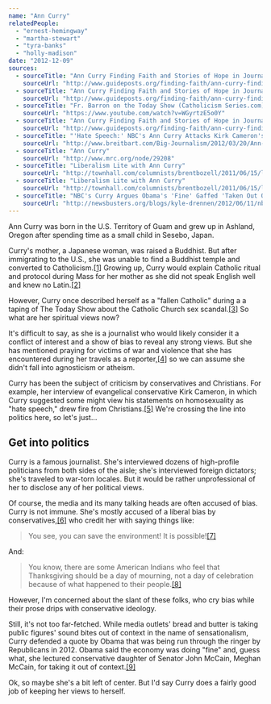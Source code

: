 ```yaml
---
name: "Ann Curry"
relatedPeople:
  - "ernest-hemingway"
  - "martha-stewart"
  - "tyra-banks"
  - "holly-madison"
date: "2012-12-09"
sources:
  - sourceTitle: "Ann Curry Finding Faith and Stories of Hope in Journalism"
    sourceUrl: "http://www.guideposts.org/finding-faith/ann-curry-finding-faith-and-stories-hope-journalism"
  - sourceTitle: "Ann Curry Finding Faith and Stories of Hope in Journalism"
    sourceUrl: "http://www.guideposts.org/finding-faith/ann-curry-finding-faith-and-stories-hope-journalism?page=0,1"
  - sourceTitle: "Fr. Barron on the Today Show (Catholicism Series.com)"
    sourceUrl: "https://www.youtube.com/watch?v=WGyrtzE5o0Y"
  - sourceTitle: "Ann Curry Finding Faith and Stories of Hope in Journalism"
    sourceUrl: "http://www.guideposts.org/finding-faith/ann-curry-finding-faith-and-stories-hope-journalism?page=0,2"
  - sourceTitle: "'Hate Speech:' NBC's Ann Curry Attacks Kirk Cameron's Religious Beliefs"
    sourceUrl: "http://www.breitbart.com/Big-Journalism/2012/03/20/Ann-Curry-Ambush-Kirk-Cameron"
  - sourceTitle: "Ann Curry"
    sourceUrl: "http://www.mrc.org/node/29208"
  - sourceTitle: "Liberalism Lite with Ann Curry"
    sourceUrl: "http://townhall.com/columnists/brentbozell/2011/06/15/liberalism_lite_with_ann_curry/page/full/"
  - sourceTitle: "Liberalism Lite with Ann Curry"
    sourceUrl: "http://townhall.com/columnists/brentbozell/2011/06/15/liberalism_lite_with_ann_curry/page/full/"
  - sourceTitle: "NBC's Curry Argues Obama's 'Fine' Gaffed 'Taken Out Of Context.'"
    sourceUrl: "http://newsbusters.org/blogs/kyle-drennen/2012/06/11/nbcs-curry-argues-obamas-fine-gaffe-taken-out-context"
---
```


Ann Curry was born in the U.S. Territory of Guam and grew up in Ashland, Oregon after spending time as a small child in Sesebo, Japan.

Curry's mother, a Japanese woman, was raised a Buddhist. But after immigrating to the U.S., she was unable to find a Buddhist temple and converted to Catholicism.<a class="source-citation" href="http://www.guideposts.org/finding-faith/ann-curry-finding-faith-and-stories-hope-journalism" title="Ann Curry Finding Faith and Stories of Hope in Journalism">[1]</a> Growing up, Curry would explain Catholic ritual and protocol during Mass for her mother as she did not speak English well and knew no Latin.<a class="source-citation" href="http://www.guideposts.org/finding-faith/ann-curry-finding-faith-and-stories-hope-journalism?page=0,1" title="Ann Curry Finding Faith and Stories of Hope in Journalism">[2]</a>

However, Curry once described herself as a "fallen Catholic" during a a taping of The Today Show about the Catholic Church sex scandal.<a class="source-citation" href="https://www.youtube.com/watch?v=WGyrtzE5o0Y" title="Fr. Barron on the Today Show (Catholicism Series.com)">[3]</a> So what are her spiritual views now?

It's difficult to say, as she is a journalist who would likely consider it a conflict of interest and a show of bias to reveal any strong views. But she has mentioned praying for victims of war and violence that she has encountered during her travels as a reporter,<a class="source-citation" href="http://www.guideposts.org/finding-faith/ann-curry-finding-faith-and-stories-hope-journalism?page=0,2" title="Ann Curry Finding Faith and Stories of Hope in Journalism">[4]</a> so we can assume she didn't fall into agnosticism or atheism.

Curry has been the subject of criticism by conservatives and Christians. For example, her interview of evangelical conservative Kirk Cameron, in which Curry suggested some might view his statements on homosexuality as "hate speech," drew fire from Christians.<a class="source-citation" href="http://www.breitbart.com/Big-Journalism/2012/03/20/Ann-Curry-Ambush-Kirk-Cameron" title="&apos;Hate Speech:&apos; NBC&apos;s Ann Curry Attacks Kirk Cameron&apos;s Religious Beliefs">[5]</a> We're crossing the line into politics here, so let's just…


## Get into politics

Curry is a famous journalist. She's interviewed dozens of high-profile politicians from both sides of the aisle; she's interviewed foreign dictators; she's traveled to war-torn locales. But it would be rather unprofessional of her to disclose any of her political views.

Of course, the media and its many talking heads are often accused of bias. Curry is not immune. She's mostly accused of a liberal bias by conservatives,<a class="source-citation" href="http://www.mrc.org/node/29208" title="Ann Curry">[6]</a> who credit her with saying things like:

>You see, you can save the environment! It is possible!<a class="source-citation" href="http://townhall.com/columnists/brentbozell/2011/06/15/liberalism_lite_with_ann_curry/page/full/" title="Liberalism Lite with Ann Curry">[7]</a>

And:

>You know, there are some American Indians who feel that Thanksgiving should be a day of mourning, not a day of celebration because of what happened to their people.<a class="source-citation" href="http://townhall.com/columnists/brentbozell/2011/06/15/liberalism_lite_with_ann_curry/page/full/" title="Liberalism Lite with Ann Curry">[8]</a>

However, I'm concerned about the slant of these folks, who cry bias while their prose drips with conservative ideology.

Still, it's not too far-fetched. While media outlets' bread and butter is taking public figures' sound bites out of context in the name of sensationalism, Curry defended a quote by Obama that was being run through the ringer by Republicans in 2012. Obama said the economy was doing "fine" and, guess what, she lectured conservative daughter of Senator John McCain, Meghan McCain, for taking it out of context.<a class="source-citation" href="http://newsbusters.org/blogs/kyle-drennen/2012/06/11/nbcs-curry-argues-obamas-fine-gaffe-taken-out-context" title="NBC&apos;s Curry Argues Obama&apos;s &apos;Fine&apos; Gaffed &apos;Taken Out Of Context.&apos;">[9]</a>

Ok, so maybe she's a bit left of center. But I'd say Curry does a fairly good job of keeping her views to herself.